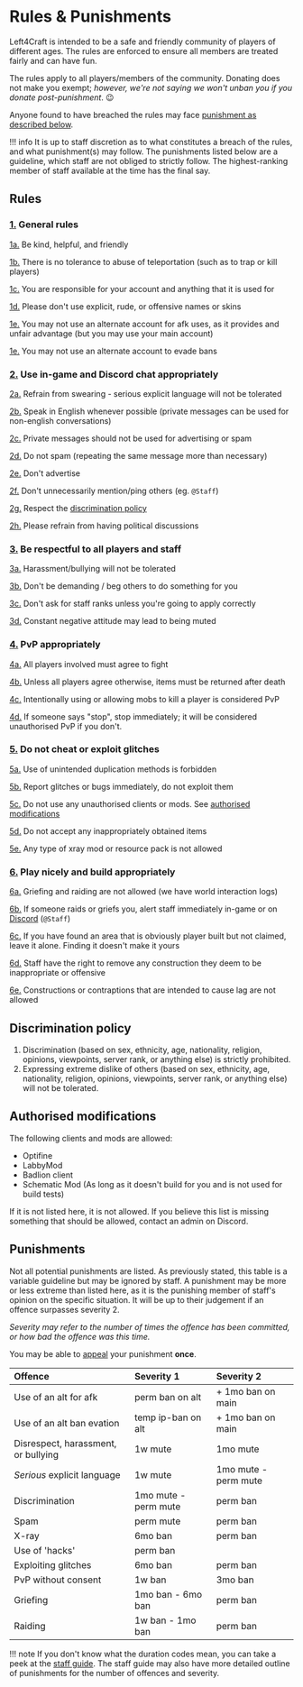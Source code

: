 # Rules & Punishments

Left4Craft is intended to be a safe and friendly community of players of different ages. The rules are enforced to ensure all members are treated fairly and can have fun.

The rules apply to all players/members of the community. Donating does not make you exempt; *however, we're not saying we won't unban you if you donate post-punishment*. :wink:

Anyone found to have breached the rules may face [punishment as described below](#punishments).

!!! info
	It is up to staff discretion as to what constitutes a breach of the rules, and what punishment(s) may follow. The punishments listed below are a guideline, which staff are not obliged to strictly follow. The highest-ranking member of staff available at the time has the final say.

## Rules

<!-- markdownlint is gonna get mad about all of this HTML :P -->
<h3 id="1"><a href="#1">1.</a> General rules</h3>

<span id="1a"><a href="#1a">1a.</a> Be kind, helpful, and friendly</span>

<span id="1b"><a href="#1b">1b.</a> There is no tolerance to abuse of teleportation (such as to trap or kill players)</span>

<span id="1c"><a href="#1c">1c.</a> You are responsible for your account and anything that it is used for</span>

<span id="1d"><a href="#1d">1d.</a> Please don't use explicit, rude, or offensive names or skins</span>

<span id="1e"><a href="#1e">1e.</a> You may not use an alternate account for afk uses, as it provides and unfair advantage (but you may use your main account)</span>

<span id="1e"><a href="#1e">1e.</a> You may not use an alternate account to evade bans</span>

<h3 id="2"><a href="#2">2.</a> Use in-game and Discord chat appropriately</h3>

<span id="2a"><a href="#2a">2a.</a> Refrain from swearing - serious explicit language will not be tolerated</span>

<span id="2b"><a href="#2b">2b.</a> Speak in English whenever possible (private messages can be used for non-english conversations)</span>

<span id="2c"><a href="#2c">2c.</a> Private messages should not be used for advertising or spam</span>

<span id="2d"><a href="#2d">2d.</a> Do not spam (repeating the same message more than necessary)</span>

<span id="2e"><a href="#2e">2e.</a> Don't advertise</span>

<span id="2f"><a href="#2f">2f.</a> Don't unnecessarily mention/ping others (eg. `@Staff`)</span>

<span id="2g"><a href="#2g">2g.</a> Respect the [discrimination policy](#discrimination-policy)</span>

<span id="2h"><a href="#2h">2h.</a> Please refrain from having political discussions</span>


<h3 id="3"><a href="#3">3.</a> Be respectful to all players and staff</h3>

<span id="3a"><a href="#3a">3a.</a> Harassment/bullying will not be tolerated</span>

<span id="3b"><a href="#3b">3b.</a> Don't be demanding / beg others to do something for you</span>

<span id="3c"><a href="#3c">3c.</a> Don't ask for staff ranks unless you're going to apply correctly</span>

<span id="3d"><a href="#3d">3d.</a> Constant negative attitude may lead to being muted</span>


<h3 id="4"><a href="#4">4.</a> PvP appropriately</h3>

<span id="4a"><a href="#4a">4a.</a> All players involved must agree to fight</span>

<span id="4b"><a href="#4b">4b.</a> Unless all players agree otherwise, items must be returned after death</span>

<span id="4c"><a href="#4c">4c.</a> Intentionally using or allowing mobs to kill a player is considered PvP</span>

<span id="4d"><a href="#4d">4d.</a> If someone says "stop", stop immediately; it will be considered unauthorised PvP if you don't.</span>


<h3 id="5"><a href="#5">5.</a> Do not cheat or exploit glitches</h3>

<span id="5a"><a href="#5a">5a.</a> Use of unintended duplication methods is forbidden</span>

<span id="5b"><a href="#b">5b.</a> Report glitches or bugs immediately,  do not exploit them</span>

<span id="5c"><a href="#5c">5c.</a> Do not use any unauthorised clients or mods. See [authorised modifications](#authorised-modifications)</span>

<span id="5d"><a href="#5d">5d.</a> Do not accept any inappropriately obtained items</span>

<span id="5e"><a href="#5e">5e.</a> Any type of xray mod or resource pack is not allowed</span>


<h3 id="6"><a href="#6">6.</a> Play nicely and build appropriately</h3>

<span id="6a"><a href="#6a">6a.</a> Griefing and raiding are not allowed (we have world interaction logs)</span>

<span id="6b"><a href="#6b">6b.</a> If someone raids or griefs you, alert staff immediately in-game or on [Discord](https://discord.left4craft.org) (`@Staff`)</span>

<span id="6c"><a href="#6c">6c.</a> If you have found an area that is obviously player built but not claimed, leave it alone. Finding it doesn't make it yours</span>

<span id="6d"><a href="#6d">6d.</a> Staff have the right to remove any construction they deem to be inappropriate or offensive</span>

<span id="6e"><a href="#6e">6e.</a> Constructions or contraptions that are intended to cause lag are not allowed</span>

## Discrimination policy

1. Discrimination (based on sex, ethnicity, age, nationality, religion, opinions, viewpoints, server rank, or anything else) is strictly prohibited.
2. Expressing extreme dislike of others (based on sex, ethnicity, age, nationality, religion, opinions, viewpoints, server rank, or anything else) will not be tolerated.

## Authorised modifications

The following clients and mods are allowed:

- Optifine
- LabbyMod
- Badlion client
- Schematic Mod (As long as it doesn't build for you and is not used for build tests)

If it is not listed here, it is not allowed. If you believe this list is missing something that should be allowed, contact an admin on Discord.

## Punishments

Not all potential punishments are listed. As previously stated, this table is a variable guideline but may be ignored by staff. A punishment may be more or less extreme than listed here, as it is the punishing member of staff's opinion on the specific situation. It will be up to their judgement if an offence surpasses severity 2.

*Severity may refer to the number of times the offence has been committed, or how bad the offence was this time.*

You may be able to [appeal](https://left4.cf/appeal) your punishment **once**.

| Offence                                 | Severity 1                      | Severity 2                      |
|:----------------------------------------|:--------------------------------|:--------------------------------|
| Use of an alt for afk                   | perm ban on alt                 | + 1mo ban on main               |
| Use of an alt ban evation               | temp ip-ban on alt              | + 1mo ban on main               |
| Disrespect, harassment, or bullying     | 1w mute                         | 1mo mute                        |
| *Serious* explicit language             | 1w mute                         | 1mo mute - perm mute
| Discrimination                          | 1mo mute - perm mute            | perm ban                        |
| Spam                                    | perm mute                       | perm ban                        |
| X-ray                                   | 6mo ban                         | perm ban                        |
| Use of 'hacks'                          | perm ban                        |                                 |
| Exploiting glitches                     | 6mo ban                         | perm ban                        |  
| PvP without consent                     | 1w ban                          | 3mo ban                         |
| Griefing                                | 1mo ban - 6mo ban               | perm ban                        |
| Raiding                                 | 1w ban - 1mo ban                | perm ban                        |

!!! note
	If you don't know what the duration codes mean, you can take a peek at the [staff guide](/staff-guide). The staff guide may also have more detailed outline of punishments for the number of offences and severity.
